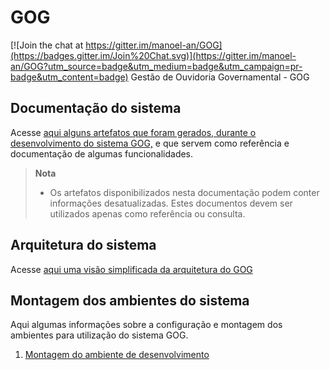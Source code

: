 # GOG

[![Join the chat at https://gitter.im/manoel-an/GOG](https://badges.gitter.im/Join%20Chat.svg)](https://gitter.im/manoel-an/GOG?utm_source=badge&utm_medium=badge&utm_campaign=pr-badge&utm_content=badge)
Gestão de Ouvidoria Governamental - GOG

Documentação do sistema
-----------------------

Acesse [aqui alguns artefatos que foram gerados, durante o desenvolvimento do sistema GOG,](documentacao/artefatos.md) e que servem como referência e documentação de algumas funcionalidades.

> **Nota**
> - Os artefatos disponibilizados nesta documentação podem conter informações desatualizadas. Estes documentos devem ser utilizados apenas como referência ou consulta.

Arquitetura do sistema
----------------------

Acesse [aqui uma visão simplificada da arquitetura do GOG](documentacao/arquitetura.md)

Montagem dos ambientes do sistema
---------------------------------

Aqui algumas informações sobre a configuração e montagem dos ambientes para utilização do sistema GOG.

1. [Montagem do ambiente de desenvolvimento](documentacao/MontarAmbienteDesenvolvimento.md)
